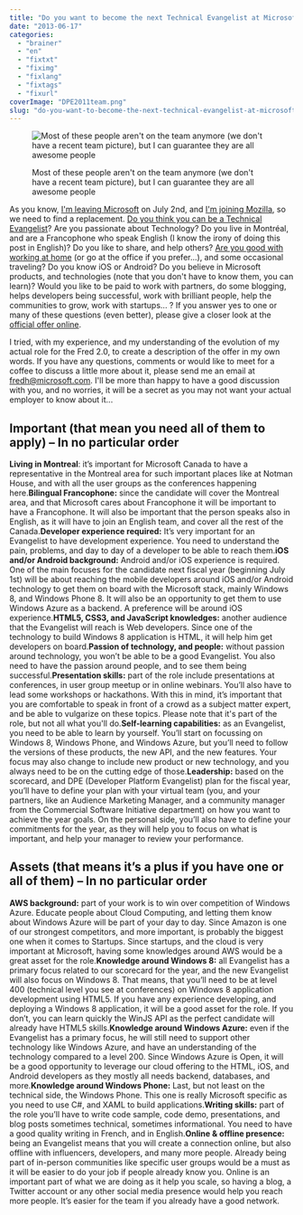 ```yaml
---
title: "Do you want to become the next Technical Evangelist at Microsoft Canada?"
date: "2013-06-17"
categories: 
  - "brainer"
  - "en"
  - "fixtxt"
  - "fiximg"
  - "fixlang"
  - "fixtags"
  - "fixurl"
coverImage: "DPE2011team.png"
slug: "do-you-want-to-become-the-next-technical-evangelist-at-microsoft-canada"
---
```


<figure>

![Most of these people aren't on the team anymore (we don't have a recent team picture), but I can guarantee they are all awesome people](images/DPE2011team.png)

<figcaption>

Most of these people aren't on the team anymore (we don't have a recent team picture), but I can guarantee they are all awesome people

</figcaption>

</figure>

As you know, [I'm leaving Microsoft](http://fred.dev/im-leaving-microsoft-looking-for-a-new-opportunity/ "I’m leaving Microsoft, looking for a new opportunity") on July 2nd, and [I'm joining Mozilla](http://fred.dev/im-joining-mozilla/ "I’m joining Mozilla"), so we need to find a replacement. [Do you think you can be a Technical Evangelist](http://fred.dev/so-you-want-to-be-an-evangelist/ "So you want to be an Evangelist?")? Are you passionate about Technology? Do you live in Montréal, and are a Francophone who speak English (I know the irony of doing this post in English)? Do you like to share, and help others? [Are you good with working at home](https://fred.dev/so-you-want-to-work-at-home/ "So you want to work at home?") (or go at the office if you prefer...), and some occasional traveling? Do you know iOS or Android? Do you believe in Microsoft products, and technologies (note that you don't have to know them, you can learn)? Would you like to be paid to work with partners, do some blogging, helps developers being successful, work with brilliant people, help the communities to grow, work with startups... ? If you answer yes to one or many of these questions (even better), please give a closer look at the [official offer online](https://careers.microsoft.com/jobdetails.aspx?ss=&pg=0&so=&rw=1&jid=113162&jlang=en&pp=ss).

I tried, with my experience, and my understanding of the evolution of my actual role for the Fred 2.0, to create a description of the offer in my own words. If you have any questions, comments or would like to meet for a coffee to discuss a little more about it, please send me an email at [fredh@microsoft.com](mailto:fredh@microsoft.com). I'll be more than happy to have a good discussion with you, and no worries, it will be a secret as you may not want your actual employer to know about it...

## **Important (that mean you need all of them to apply) – In no particular order**

**Living in Montreal**: it’s important for Microsoft Canada to have a representative in the Montreal area for such important places like at Notman House, and with all the user groups as the conferences happening here.**Bilingual Francophone:** since the candidate will cover the Montreal area, and that Microsoft cares about Francophone it will be important to have a Francophone. It will also be important that the person speaks also in English, as it will have to join an English team, and cover all the rest of the Canada.**Developer experience required:** It’s very important for an Evangelist to have development experience. You need to understand the pain, problems, and day to day of a developer to be able to reach them.**iOS and/or Android background:** Android and/or iOS experience is required. One of the main focuses for the candidate next fiscal year (beginning July 1st) will be about reaching the mobile developers around iOS and/or Android technology to get them on board with the Microsoft stack, mainly Windows 8, and Windows Phone 8. It will also be an opportunity to get them to use Windows Azure as a backend. A preference will be around iOS experience.**HTML5, CSS3, and JavaScript knowledges:** another audience that the Evangelist will reach is Web developers. Since one of the technology to build Windows 8 application is HTML, it will help him get developers on board.**Passion of technology, and people:** without passion around technology, you won’t be able to be a good Evangelist. You also need to have the passion around people, and to see them being successful.**Presentation skills:** part of the role include presentations at conferences, in user group meetup or in online webinars. You’ll also have to lead some workshops or hackathons. With this in mind, it’s important that you are comfortable to speak in front of a crowd as a subject matter expert, and be able to vulgarize on these topics. Please note that it's part of the role, but not all what you'll do.**Self-learning capabilities:** as an Evangelist, you need to be able to learn by yourself. You’ll start on focussing on Windows 8, Windows Phone, and Windows Azure, but you’ll need to follow the versions of these products, the new API, and the new features. Your focus may also change to include new product or new technology, and you always need to be on the cutting edge of those.**Leadership:** based on the scorecard, and DPE (Developer Platform Evangelist) plan for the fiscal year, you’ll have to define your plan with your virtual team (you, and your partners, like an Audience Marketing Manager, and a community manager from the Commercial Software Initiative department) on how you want to achieve the year goals. On the personal side, you’ll also have to define your commitments for the year, as they will help you to focus on what is important, and help your manager to review your performance.

## **Assets (that means it’s a plus if you have one or all of them) – In no particular order**

**AWS background:** part of your work is to win over competition of Windows Azure. Educate people about Cloud Computing, and letting them know about Windows Azure will be part of your day to day. Since Amazon is one of our strongest competitors, and more important, is probably the biggest one when it comes to Startups. Since startups, and the cloud is very important at Microsoft, having some knowledges around AWS would be a great asset for the role.**Knowledge around Windows 8:** all Evangelist has a primary focus related to our scorecard for the year, and the new Evangelist will also focus on Windows 8. That means, that you’ll need to be at level 400 (technical level you see at conferences) on Windows 8 application development using HTML5. If you have any experience developing, and deploying a Windows 8 application, it will be a good asset for the role. If you don’t, you can learn quickly the WinJS API as the perfect candidate will already have HTML5 skills.**Knowledge around Windows Azure:** even if the Evangelist has a primary focus, he will still need to support other technology like Windows Azure, and have an understanding of the technology compared to a level 200. Since Windows Azure is Open, it will be a good opportunity to leverage our cloud offering to the HTML, iOS, and Android developers as they mostly all needs backend, databases, and more.**Knowledge around Windows Phone:** Last, but not least on the technical side, the Windows Phone. This one is really Microsoft specific as you need to use C#, and XAML to build applications.**Writing skills:** part of the role you’ll have to write code sample, code demo, presentations, and blog posts sometimes technical, sometimes informational. You need to have a good quality writing in French, and in English.**Online & offline presence:** being an Evangelist means that you will create a connection online, but also offline with influencers, developers, and many more people. Already being part of in-person communities like specific user groups would be a must as it will be easier to do your job if people already know you. Online is an important part of what we are doing as it help you scale, so having a blog, a Twitter account or any other social media presence would help you reach more people. It’s easier for the team if you already have a good network.
